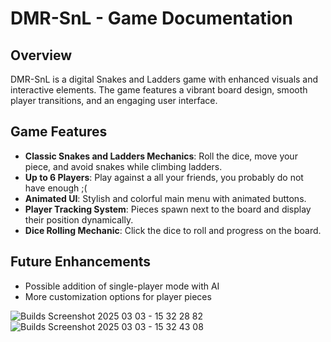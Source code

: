 # **DMR-SnL - Game Documentation**  

## **Overview**  
DMR-SnL is a digital Snakes and Ladders game with enhanced visuals and interactive elements. The game features a vibrant board design, smooth player transitions, and an engaging user interface.  

## **Game Features**  
- **Classic Snakes and Ladders Mechanics**: Roll the dice, move your piece, and avoid snakes while climbing ladders.  
- **Up to 6 Players**: Play against a all your friends, you probably do not have enough ;( 
- **Animated UI**: Stylish and colorful main menu with animated buttons.  
- **Player Tracking System**: Pieces spawn next to the board and display their position dynamically.  
- **Dice Rolling Mechanic**: Click the dice to roll and progress on the board.  

## **Future Enhancements**  
- Possible addition of single-player mode with AI   
- More customization options for player pieces  



![Builds Screenshot 2025 03 03 - 15 32 28 82](https://github.com/user-attachments/assets/b3269f82-46f9-4f06-9ccb-8508201fade6)
![Builds Screenshot 2025 03 03 - 15 32 43 08](https://github.com/user-attachments/assets/73c8e146-a951-45bb-8749-9f07283fca33)
